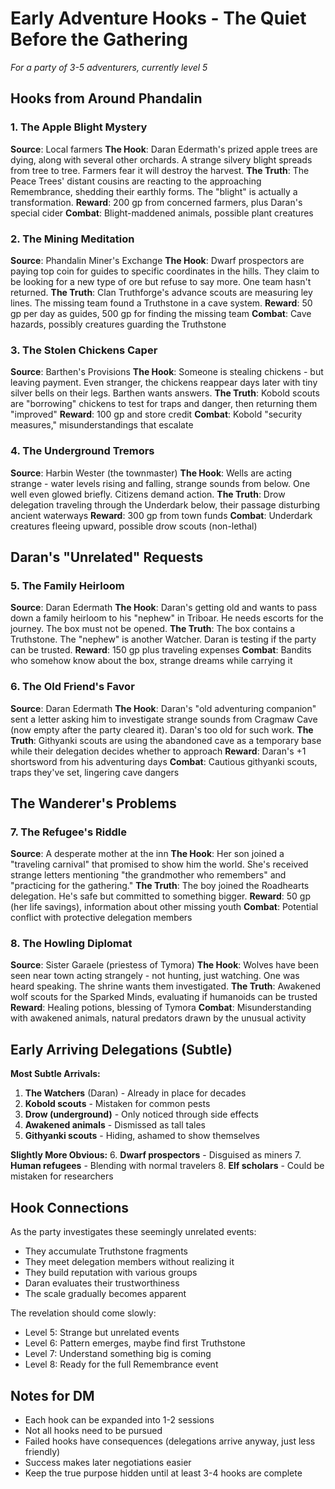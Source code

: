 # Early Adventure Hooks - The Quiet Before the Gathering

*For a party of 3-5 adventurers, currently level 5*

## Hooks from Around Phandalin

### 1. The Apple Blight Mystery
**Source**: Local farmers
**The Hook**: Daran Edermath's prized apple trees are dying, along with several other orchards. A strange silvery blight spreads from tree to tree. Farmers fear it will destroy the harvest.
**The Truth**: The Peace Trees' distant cousins are reacting to the approaching Remembrance, shedding their earthly forms. The "blight" is actually a transformation.
**Reward**: 200 gp from concerned farmers, plus Daran's special cider
**Combat**: Blight-maddened animals, possible plant creatures

### 2. The Mining Meditation
**Source**: Phandalin Miner's Exchange
**The Hook**: Dwarf prospectors are paying top coin for guides to specific coordinates in the hills. They claim to be looking for a new type of ore but refuse to say more. One team hasn't returned.
**The Truth**: Clan Truthforge's advance scouts are measuring ley lines. The missing team found a Truthstone in a cave system.
**Reward**: 50 gp per day as guides, 500 gp for finding the missing team
**Combat**: Cave hazards, possibly creatures guarding the Truthstone

### 3. The Stolen Chickens Caper
**Source**: Barthen's Provisions
**The Hook**: Someone is stealing chickens - but leaving payment. Even stranger, the chickens reappear days later with tiny silver bells on their legs. Barthen wants answers.
**The Truth**: Kobold scouts are "borrowing" chickens to test for traps and danger, then returning them "improved"
**Reward**: 100 gp and store credit
**Combat**: Kobold "security measures," misunderstandings that escalate

### 4. The Underground Tremors
**Source**: Harbin Wester (the townmaster)
**The Hook**: Wells are acting strange - water levels rising and falling, strange sounds from below. One well even glowed briefly. Citizens demand action.
**The Truth**: Drow delegation traveling through the Underdark below, their passage disturbing ancient waterways
**Reward**: 300 gp from town funds
**Combat**: Underdark creatures fleeing upward, possible drow scouts (non-lethal)

## Daran's "Unrelated" Requests

### 5. The Family Heirloom
**Source**: Daran Edermath
**The Hook**: Daran's getting old and wants to pass down a family heirloom to his "nephew" in Triboar. He needs escorts for the journey. The box must not be opened.
**The Truth**: The box contains a Truthstone. The "nephew" is another Watcher. Daran is testing if the party can be trusted.
**Reward**: 150 gp plus traveling expenses
**Combat**: Bandits who somehow know about the box, strange dreams while carrying it

### 6. The Old Friend's Favor
**Source**: Daran Edermath
**The Hook**: Daran's "old adventuring companion" sent a letter asking him to investigate strange sounds from Cragmaw Cave (now empty after the party cleared it). Daran's too old for such work.
**The Truth**: Githyanki scouts are using the abandoned cave as a temporary base while their delegation decides whether to approach
**Reward**: Daran's +1 shortsword from his adventuring days
**Combat**: Cautious githyanki scouts, traps they've set, lingering cave dangers

## The Wanderer's Problems

### 7. The Refugee's Riddle
**Source**: A desperate mother at the inn
**The Hook**: Her son joined a "traveling carnival" that promised to show him the world. She's received strange letters mentioning "the grandmother who remembers" and "practicing for the gathering."
**The Truth**: The boy joined the Roadhearts delegation. He's safe but committed to something bigger.
**Reward**: 50 gp (her life savings), information about other missing youth
**Combat**: Potential conflict with protective delegation members

### 8. The Howling Diplomat
**Source**: Sister Garaele (priestess of Tymora)
**The Hook**: Wolves have been seen near town acting strangely - not hunting, just watching. One was heard speaking. The shrine wants them investigated.
**The Truth**: Awakened wolf scouts for the Sparked Minds, evaluating if humanoids can be trusted
**Reward**: Healing potions, blessing of Tymora
**Combat**: Misunderstanding with awakened animals, natural predators drawn by the unusual activity

## Early Arriving Delegations (Subtle)

**Most Subtle Arrivals:**
1. **The Watchers** (Daran) - Already in place for decades
2. **Kobold scouts** - Mistaken for common pests
3. **Drow (underground)** - Only noticed through side effects
4. **Awakened animals** - Dismissed as tall tales
5. **Githyanki scouts** - Hiding, ashamed to show themselves

**Slightly More Obvious:**
6. **Dwarf prospectors** - Disguised as miners
7. **Human refugees** - Blending with normal travelers
8. **Elf scholars** - Could be mistaken for researchers

## Hook Connections

As the party investigates these seemingly unrelated events:
- They accumulate Truthstone fragments
- They meet delegation members without realizing it
- They build reputation with various groups
- Daran evaluates their trustworthiness
- The scale gradually becomes apparent

The revelation should come slowly:
- Level 5: Strange but unrelated events
- Level 6: Pattern emerges, maybe find first Truthstone
- Level 7: Understand something big is coming
- Level 8: Ready for the full Remembrance event

## Notes for DM

- Each hook can be expanded into 1-2 sessions
- Not all hooks need to be pursued
- Failed hooks have consequences (delegations arrive anyway, just less friendly)
- Success makes later negotiations easier
- Keep the true purpose hidden until at least 3-4 hooks are complete